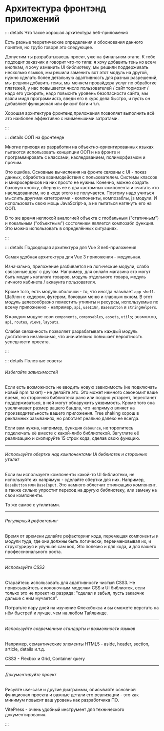 # Архитектура фронтэнд приложений

::: details Что такое хорошая архитектура веб-приложения

Есть разные теоретические определения и обоснования данного понятия, но грубо говоря это следующее.

Допустим ты разрабатываешь проект, уже на финальном этапе. К тебе подходит заказчик и говорит что-то типа: я хочу добавить тень ко всем кнопкам, я хочу изменить UI библиотеку, мы решили поддерживать несколько языков, мы решили заменить вот этот модуль на другой, нужно сделать более детальную адаптивность для разных разрешений, мы решили добавить темы, мы меняем провайдера услуг по обработке платежей, у нас повышается число пользователей / сайт тормозит / надо его ускорить, надо повысить уровень безопасности сайта, мы взяли мидл программиста, введи его в курс дела быстро, и пусть он добавляет функционал или фиксит баги и т.п.

Хорошая архитектура фронтенд приложения позволяет выполнить всё это наиболее эффективно с наименьшими затратами.

:::

::: details ООП на фронтенде

Многие приходя из разработки на объектно-ориентированных языках пытаются использовать концепции ООП и на фронте и программировать с классами, наследованием, полиморфизмом и прочим.

Это ошибка. Основные вычисления на фронте связаны с UI - показ данных, обработка взаимодействия с пользователем. Системы классов и микросервисов на них просто не нужны. Конечно, можно создать базовую кнопку, обернуть ее в два кастомных компонента и считать это наследованием, но в коде этого не получается. Поэтому надо учиться мыслить другими категориями - компоненты, композаблы, js модули. И использовать свою мощь JavaScript-a, а не пытаться натянуть его на ООП.

В то же время неплохой аналогией объекта с глобальным ("статичным") и локальным ("объектным") состоянием является композабл функция. Это можно использовать в определённых ситуациях.

:::

::: details Подходящая архитектура для Vue 3 веб-приложения

Самая удобная архитектура для Vue 3 приложения - модульная.

Изначально, приложение разбивается на логические модули, слабо связанные друг с другом. Например, для онлайн магазина это могут быть модуль каталога товаров, модуль отдельного товара, модуль личного кабинета / аккаунта пользователя.

Кроме того, есть модуль оболочки - то, что иногда называет `app shell`. Шаблон с хедером, футером, боковым меню и главным окном. В этот модуль целесообразно поместить утилиты и ресурсы, используемые по всему приложению - например, `api`, `useI18n`, `BaseButton` и `stringHelpers`.

В каждом модуле свои `components`, `composables`, `assets`, `utils`; возможно, `api`, `routes`, `views`, `layouts`.

Слабая связанность позволяет разрабатывать каждый модуль достаточно независимо, что значительно повышает вероятность успешности проекта.

:::

::: details Полезные советы

###### Избегайте зависимостей

Если есть возможность не вводить новую зависимость (не подключать новый npm пакет) - не делайте это. Это может немного сэкономит ваше время, но сторонняя библиотека рано или поздно устареет, перестанет поддерживаться, в ней могут обнаружить уязвимость. Кроме того она увеличивает размер вашего бандла, что напрямую влияет на производительность вашего приложения. Tree shaking хорош в рекламных зазываниях, но работает реально далеко не всегда.

Если вам нужна, например, функция `debounce`, не торопитесь подключать её вместе с какой-либо библиотекой. Загуглите её реализацию и скопируйте 15 строк кода, сделав свою функцию.

---

###### Используйте обертки над компонентами UI библиотек и сторонних утилит

Если вы используете компоненты какой-то UI библиотеки, не используйте их напрямую - сделайте обертки для них. Например, `BaseButton` или `BaseInput`. Это намного облегчит стилизацию компонент, а также сильно упростит переход на другую библиотеку, или замену на свои компоненты.

То же самое с утилитами.

---

###### Регулярный рефакторинг

Время от времени делайте рефакторинг кода, перемещая компоненты и модули туда, где они должны быть логически, переименовывая их, и структурируя и улучшая сам код. Это полезно и для кода, и для вашего профессионального роста.

---

###### Используйте CSS3

Старайтесь использовать для адаптивноcти чистый CSS3. Не привязывайтесь к колоночным моделям CSS и UI библиотек, если только это не проект из разряда: "сделал и забыл, пусть заказчик дальше с ним мучается".

Потратьте пару дней на изучение Флексбокса и вы сможете верстать на нём быстрей и лучше, чем на любом Тайлвинде.

---

###### Используйте современные стандарты и возможности языков

Например, семантические элементы HTML5 - aside, header, section, article, details и.т.д.

CSS3 - Flexbox и Grid, Container query

---

###### Документируйте проект

Рисуйте use-case и другие диаграммы, описывайте основной функционал проекта и важные детали его реализации - это как минимум повысит ваш уровень как разработчика ПО.

VitePress - очень удобный инструмент для технического документирования.

:::
